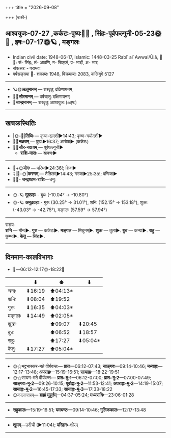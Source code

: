 +++
title = "2026-09-08"

+++
(उकौ॰)
## आश्वयुजः-07-27  ,कर्कटः-पुष्यः🌛🌌  ,  सिंहः-पूर्वफल्गुनी-05-23🌞🌌  ,  इषः-07-17🌞🪐  , मङ्गलः
- Indian civil date: 1948-06-17, Islamic: 1448-03-25 Rabīʿ alʾ Awwal/Ūlā, 🌌🌞: सं- सिंहः, तं- आवणि, म- चिङ्ङं, प- भादों, अ- भाद
- संवत्सरः - पराभवः
- वर्षसङ्ख्या 🌛- शकाब्दः 1948, विक्रमाब्दः 2083, कलियुगे 5127
___________________
- 🪐🌞**ऋतुमानम्** — शरदृतुः दक्षिणायनम्
- 🌌🌞**सौरमानम्** — वर्षऋतुः दक्षिणायनम्
- 🌛**चान्द्रमानम्** — शरदृतुः आश्वयुजः (≈इषः)
___________________


## खचक्रस्थितिः
- |🌞-🌛|**तिथिः** — कृष्ण-द्वादशी►14:43; कृष्ण-त्रयोदशी►  
- 🌌🌛**नक्षत्रम्** — पुष्यः►16:37; आश्रेषा► (कर्कटः)  
- 🌌🌞**सौर-नक्षत्रम्** — पूर्वफल्गुनी►  
  - **राशि-मासः** — श्रावणः► 
___________________
- 🌛+🌞**योगः** — परिघः►24:36!; शिवः►  
- २|🌛-🌞|**करणम्** — तैतिलम्►14:43; गरजा►25:35!; वणिजा►  
- 🌌🌛- **चन्द्राष्टम-राशिः**—धनुः  
___________________
- 🌞-🪐 **मूढग्रहाः** - बुधः (-10.04° → -10.80°)
- 🌞-🪐 **अमूढग्रहाः** - गुरुः (30.25° → 31.01°), शनिः (152.15° → 153.18°), शुक्रः (-43.03° → -42.75°), मङ्गलः (57.59° → 57.94°)
___________________
राशयः  
**शनि** — मीनः►. **गुरु** — कर्कटः►. **मङ्गल** — मिथुनम्►. **शुक्र** — तुला►. **बुध** — कन्या►. **राहु** — कुम्भः►. **केतु** — सिंहः►. 
___________________


## दिनमान-कालविभागाः
- 🌅—06:12-12:17🌞-18:22🌇  

|      |⬇     |⬆     |⬇     |
|------|-----|-----|------|
|चन्द्रः|⬇16:19 |⬆04:13*|     |
|शनिः   |⬇08:04 |⬆19:52 |     |
|गुरुः  |⬇16:35 |⬆04:03*|     |
|मङ्गलः |⬇14:49 |⬆02:05*|     |
|शुक्रः |     |⬆09:07 |⬇20:45 |
|बुधः   |     |⬆06:52 |⬇18:57 |
|राहुः  |     |⬆17:27 |⬇05:04*|
|केतुः  |⬇17:27 |⬆05:04*|     |
___________________
- 🌞⚝भट्टभास्कर-मते वीर्यवन्तः— **प्रातः**—06:12-07:43; **साङ्गवः**—09:14-10:46; **मध्याह्नः**—12:17-13:48; **अपराह्णः**—15:19-16:51; **सायाह्नः**—18:22-19:51  
- 🌞⚝सायण-मते वीर्यवन्तः— **प्रातः-मु॰1**—06:12-07:00; **प्रातः-मु॰2**—07:00-07:49; **साङ्गवः-मु॰2**—09:26-10:15; **पूर्वाह्णः-मु॰2**—11:53-12:41; **अपराह्णः-मु॰2**—14:19-15:07; **सायाह्नः-मु॰2**—16:45-17:33; **सायाह्नः-मु॰3**—17:33-18:22  
- 🌞कालान्तरम्— **ब्राह्मं मुहूर्तम्**—04:37-05:24; **मध्यरात्रिः**—23:06-01:28  
___________________
- **राहुकालः**—15:19-16:51; **यमघण्टः**—09:14-10:46; **गुलिककालः**—12:17-13:48  
___________________
- **शूलम्**—उदीची (►11:04); **परिहारः**–क्षीरम्  
___________________
